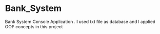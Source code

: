 # Bank_System
Bank System Console Application .
I used txt file as database and I applied OOP concepts  in this project
